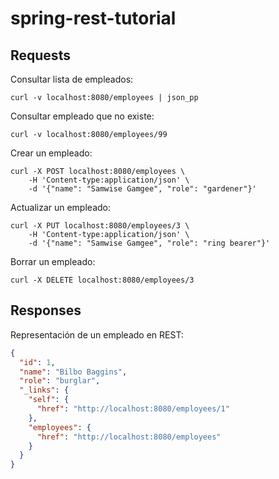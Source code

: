 # spring-rest-tutorial

## Requests

Consultar lista de empleados:
```
curl -v localhost:8080/employees | json_pp
```

Consultar empleado que no existe:

```
curl -v localhost:8080/employees/99
```

Crear un empleado:

```
curl -X POST localhost:8080/employees \
    -H 'Content-type:application/json' \
    -d '{"name": "Samwise Gamgee", "role": "gardener"}'
```

Actualizar un empleado:

```
curl -X PUT localhost:8080/employees/3 \
    -H 'Content-type:application/json' \
    -d '{"name": "Samwise Gamgee", "role": "ring bearer"}'
```

Borrar un empleado:

```
curl -X DELETE localhost:8080/employees/3
```

## Responses

Representación de un empleado en REST:

```json
{
  "id": 1,
  "name": "Bilbo Baggins",
  "role": "burglar",
  "_links": {
    "self": {
      "href": "http://localhost:8080/employees/1"
    },
    "employees": {
      "href": "http://localhost:8080/employees"
    }
  }
}
```